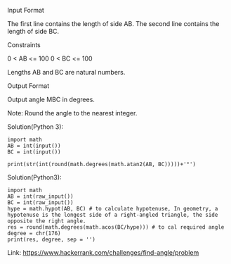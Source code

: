 Input Format

The first line contains the length of side AB.
The second line contains the length of side BC.

Constraints

0 < AB <= 100
0 < BC <= 100

Lengths AB and BC are natural numbers.

Output Format

Output angle MBC in degrees.

Note: Round the angle to the nearest integer.

Solution(Python 3):
```
import math
AB = int(input())
BC = int(input())

print(str(int(round(math.degrees(math.atan2(AB, BC)))))+'°')

```

Solution(Python3):
```
import math
AB = int(raw_input())
BC = int(raw_input())
hype = math.hypot(AB, BC) # to calculate hypotenuse, In geometry, a hypotenuse is the longest side of a right-angled triangle, the side opposite the right angle. 
res = round(math.degrees(math.acos(BC/hype))) # to cal required angle
degree = chr(176)
print(res, degree, sep = '')

```

Link: https://www.hackerrank.com/challenges/find-angle/problem
